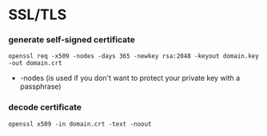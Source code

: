 # SSL/TLS 

### generate self-signed certificate
```
openssl req -x509 -nodes -days 365 -newkey rsa:2048 -keyout domain.key -out domain.crt
```


- -nodes (is used if you don't want to protect your private key with a passphrase)


### decode certificate
```
openssl x509 -in domain.crt -text -noout
```